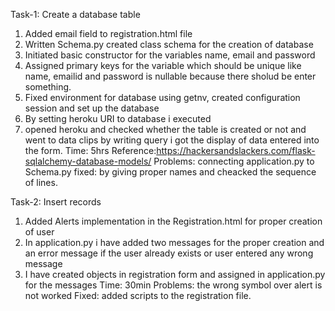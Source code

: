 Task-1: Create a database table
1. Added email field to registration.html file
2. Written Schema.py created class schema for the creation of database 
3. Initiated basic constructor for the variables name, email and password
4. Assigned primary keys for the variable which should be unique like name, emailid and password is nullable because there sholud be enter something.
5. Fixed environment for database using getnv, created configuration session and set up the database
6. By setting heroku URI to database i executed
7. opened heroku and checked whether the table is created or not and went to data clips by writing query i got the display of data entered into the form.
Time: 5hrs
Reference:https://hackersandslackers.com/flask-sqlalchemy-database-models/
Problems: connecting application.py to Schema.py
fixed: by giving proper names and cheacked the sequence of lines.

Task-2:  Insert records

1. Added Alerts implementation in the Registration.html for proper creation of user 
2. In application.py i have added two messages for the proper creation and an error message if the user already exists or user entered any wrong message
3. I have created objects in registration form and assigned in application.py for the messages 
Time: 30min
Problems: the wrong symbol over alert is not worked 
Fixed: added scripts to the registration file.